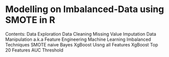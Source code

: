 # Modelling on Imbalanced-Data using SMOTE in R

Contents:
Data Exploration
Data Cleaning
Missing Value Imputation
Data Manipulation a.k.a Feature Engineering
Machine Learning
Imbalanced Techniques
SMOTE
naive Bayes
XgBoost Uisng all Features
XgBoost Top 20 Features
AUC Threshold

